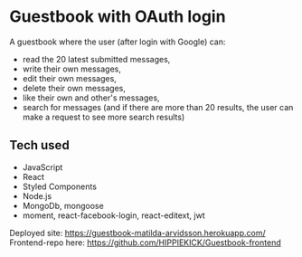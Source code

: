 # Guestbook with OAuth login

A guestbook where the user (after login with Google) can:
- read the 20 latest submitted messages,
- write their own messages,
- edit their own messages,
- delete their own messages,
- like their own and other's messages,
- search for messages (and if there are more than 20 results, the user can make a request to see more search results)

## Tech used
- JavaScript
- React
- Styled Components
- Node.js
- MongoDb, mongoose
- moment, react-facebook-login, react-editext, jwt

Deployed site: https://guestbook-matilda-arvidsson.herokuapp.com/
Frontend-repo here: https://github.com/HIPPIEKICK/Guestbook-frontend
